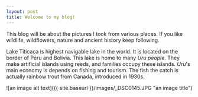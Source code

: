 ```yaml
---
layout: post
title: Welcome to my blog!
---
```


This blog will be about the pictures I took from various places.
If you like wildlife, wildflowers, nature and ancient history keep following.

Lake Titicaca is highest navigable lake in the world. It is located on the border of Peru and Bolivia. This lake is home to many *Uru people*. They make artificial islands using reeds, and families occupy these islands. *Uru*'s main economy is depends on fishing and tourism. The fish the catch is actually rainbow trout from Canada, introduced in 1930s.  

![an image alt text]({{ site.baseurl }}/images/_DSC0145.JPG "an image title")
